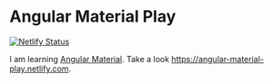 # Angular Material Play

[![Netlify Status](https://api.netlify.com/api/v1/badges/917b8dc6-0585-4a64-a5fa-14a9ac17d7ae/deploy-status)](https://app.netlify.com/sites/angular-material-play/deploys)

I am learning [Angular Material](https://material.angular.io/). Take a look https://angular-material-play.netlify.com.
